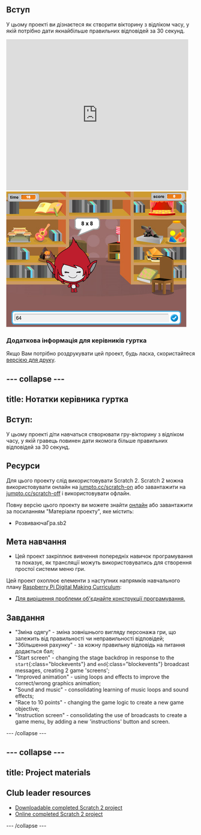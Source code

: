 ## Вступ

У цьому проекті ви дізнаєтеся як створити вікторину з відліком часу, у якій потрібно дати якнайбільше правильних відповідей за 30 секунд.

<div class="scratch-preview">
  <iframe allowtransparency="true" width="485" height="402" src="https://scratch.mit.edu/projects/embed/42225768/?autostart=false" frameborder="0"></iframe>
  <img src="images/brain-final.png">
</div>

### Додаткова інформація для керівників гуртка

Якщо Вам потрібно роздрукувати цей проект, будь ласка, скористайтеся [версією для друку](https://projects.raspberrypi.org/en/projects/brain-game/print).

## \--- collapse \---

## title: Нотатки керівника гуртка

## Вступ:

У цьому проекті діти навчаться створювати гру-вікторину з відліком часу, у якій гравець повинен дати якомога більше правильних відповідей за 30 секунд.

## Ресурси

Для цього проекту слід використовувати Scratch 2. Scratch 2 можна використовувати онлайн на [jumpto.cc/scratch-on](http://jumpto.cc/scratch-on) або завантажити на [jumpto.cc/scratch-off](http://jumpto.cc/scratch-off) і використовувати офлайн.

Повну версію цього проекту ви можете знайти [онлайн](http://scratch.mit.edu/projects/42225768/#editor) або завантажити за посиланням "Матеріали проекту", яке містить:

* РозвиваючаГра.sb2

## Мета навчання

* Цей проект закріплює вивчення попередніх навичок програмування та показує, як трансляції можуть використовуватись для створення простої системи меню гри.

Цей проект охоплює елементи з наступних напрямків навчального плану [ Raspberry Pi Digital Making Curriculum](http://rpf.io/curriculum):

* [Для вирішення проблеми об'єднайте конструкції програмування.](https://www.raspberrypi.org/curriculum/programming/builder)

## Завдання

* "Зміна одягу" - зміна зовнішнього вигляду персонажа гри, що залежить від правильності чи неправильності відповідей;
* "Збільшення рахунку" - за кожну правильну відповідь на питання додається бал;
* "Start screen" - changing the stage backdrop in response to the `start`{:class="blockevents"} and `end`{:class="blockevents"} broadcast messages, creating 2 game 'screens';
* "Improved animation" - using loops and effects to improve the correct/wrong graphics animation;
* "Sound and music" - consolidating learning of music loops and sound effects;
* "Race to 10 points" - changing the game logic to create a new game objective;
* "Instruction screen" - consolidating the use of broadcasts to create a game menu, by adding a new 'instructions' button and screen.

\--- /collapse \---

## \--- collapse \---

## title: Project materials

## Club leader resources

* [Downloadable completed Scratch 2 project](resources/BrainGame.sb2)
* [Online completed Scratch 2 project](http://scratch.mit.edu/projects/42225768/#editor)

\--- /collapse \---